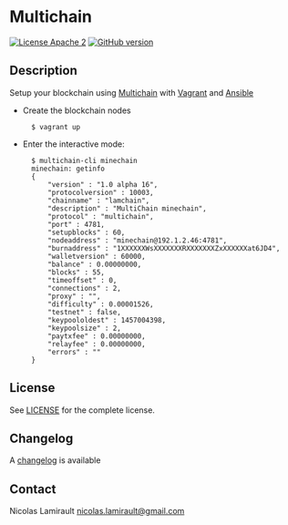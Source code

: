 # Multichain

[![License Apache 2][badge-license]](LICENSE)
[![GitHub version](https://badge.fury.io/gh/nlamirault%2Fmultichain.svg)](https://badge.fury.io/gh/nlamirault%2Fmert)

## Description

Setup your blockchain using [Multichain][] with [Vagrant][] and [Ansible][]

* Create the blockchain nodes

        $ vagrant up

* Enter the interactive mode:

        $ multichain-cli minechain
        minechain: getinfo
        {
            "version" : "1.0 alpha 16",
            "protocolversion" : 10003,
            "chainname" : "lamchain",
            "description" : "MultiChain minechain",
            "protocol" : "multichain",
            "port" : 4781,
            "setupblocks" : 60,
            "nodeaddress" : "minechain@192.1.2.46:4781",
            "burnaddress" : "1XXXXXXWsXXXXXXXRXXXXXXXZxXXXXXXat6JD4",
            "walletversion" : 60000,
            "balance" : 0.00000000,
            "blocks" : 55,
            "timeoffset" : 0,
            "connections" : 2,
            "proxy" : "",
            "difficulty" : 0.00001526,
            "testnet" : false,
            "keypoololdest" : 1457004398,
            "keypoolsize" : 2,
            "paytxfee" : 0.00000000,
            "relayfee" : 0.00000000,
            "errors" : ""
        }



## License

See [LICENSE](LICENSE) for the complete license.


## Changelog

A [changelog](ChangeLog.md) is available


## Contact

Nicolas Lamirault <nicolas.lamirault@gmail.com>




[badge-license]: https://img.shields.io/badge/license-Apache2-green.svg?style=flat


[Vagrant]: https://www.vagrantup.com/
[Ansible]: https://www.ansible.com/
[Multichain]: http://www.multichain.com/

